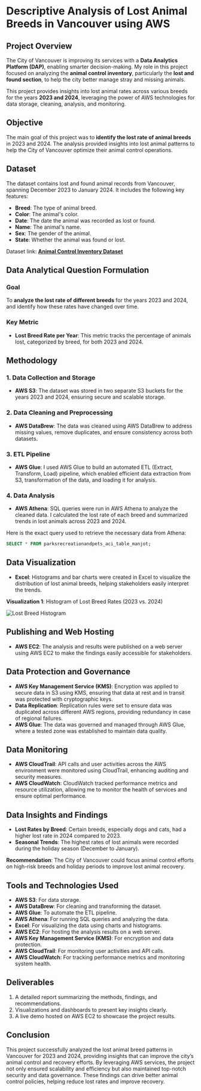 # Descriptive Analysis of Lost Animal Breeds in Vancouver using AWS

## Project Overview

The City of Vancouver is improving its services with a **Data Analytics Platform (DAP)**, enabling smarter decision-making. My role in this project focused on analyzing the **animal control inventory**, particularly the **lost and found section**, to help the city better manage stray and missing animals.

This project provides insights into lost animal rates across various breeds for the years **2023 and 2024**, leveraging the power of AWS technologies for data storage, cleaning, analysis, and monitoring.

## Objective

The main goal of this project was to **identify the lost rate of animal breeds** in 2023 and 2024. The analysis provided insights into lost animal patterns to help the City of Vancouver optimize their animal control operations.

## Dataset

The dataset contains lost and found animal records from Vancouver, spanning December 2023 to January 2024. It includes the following key features:

- **Breed**: The type of animal breed.
- **Color**: The animal's color.
- **Date**: The date the animal was recorded as lost or found.
- **Name**: The animal's name.
- **Sex**: The gender of the animal.
- **State**: Whether the animal was found or lost.

Dataset link: [**Animal Control Inventory Dataset**](https://opendata.vancouver.ca/explore/dataset/animal-control-inventory-lost-and-found/information/?disjunctive.breed&disjunctive.color&sort=date)

## Data Analytical Question Formulation

### Goal
To **analyze the lost rate of different breeds** for the years 2023 and 2024, and identify how these rates have changed over time.

### Key Metric
- **Lost Breed Rate per Year**: This metric tracks the percentage of animals lost, categorized by breed, for both 2023 and 2024.

## Methodology

### 1. Data Collection and Storage

- **AWS S3**: The dataset was stored in two separate S3 buckets for the years 2023 and 2024, ensuring secure and scalable storage.
  
### 2. Data Cleaning and Preprocessing

- **AWS DataBrew**: The data was cleaned using AWS DataBrew to address missing values, remove duplicates, and ensure consistency across both datasets.

### 3. ETL Pipeline

- **AWS Glue**: I used AWS Glue to build an automated ETL (Extract, Transform, Load) pipeline, which enabled efficient data extraction from S3, transformation of the data, and loading it for analysis.

### 4. Data Analysis

- **AWS Athena**: SQL queries were run in AWS Athena to analyze the cleaned data. I calculated the lost rate of each breed and summarized trends in lost animals across 2023 and 2024.

Here is the exact query used to retrieve the necessary data from Athena:

```sql
SELECT * FROM parksrecreationandpets_aci_table_manjot;
```

## Data Visualization

- **Excel**: Histograms and bar charts were created in Excel to visualize the distribution of lost animal breeds, helping stakeholders easily interpret the trends.

**Visualization 1**: Histogram of Lost Breed Rates (2023 vs. 2024)

![Lost Breed Histogram](insert-image-link-here)

## Publishing and Web Hosting

- **AWS EC2**: The analysis and results were published on a web server using AWS EC2 to make the findings easily accessible for stakeholders.

## Data Protection and Governance

- **AWS Key Management Service (KMS)**: Encryption was applied to secure data in S3 using KMS, ensuring that data at rest and in transit was protected with cryptographic keys.
- **Data Replication**: Replication rules were set to ensure data was duplicated across different AWS regions, providing redundancy in case of regional failures.
- **AWS Glue**: The data was governed and managed through AWS Glue, where a tested zone was established to maintain data quality.

## Data Monitoring

- **AWS CloudTrail**: API calls and user activities across the AWS environment were monitored using CloudTrail, enhancing auditing and security measures.
- **AWS CloudWatch**: CloudWatch tracked performance metrics and resource utilization, allowing me to monitor the health of services and ensure optimal performance.

## Data Insights and Findings

- **Lost Rates by Breed**: Certain breeds, especially dogs and cats, had a higher lost rate in 2024 compared to 2023.
- **Seasonal Trends**: The highest rates of lost animals were recorded during the holiday season (December to January).

**Recommendation**: The City of Vancouver could focus animal control efforts on high-risk breeds and holiday periods to improve lost animal recovery.

## Tools and Technologies Used

- **AWS S3**: For data storage.
- **AWS DataBrew**: For cleaning and transforming the dataset.
- **AWS Glue**: To automate the ETL pipeline.
- **AWS Athena**: For running SQL queries and analyzing the data.
- **Excel**: For visualizing the data using charts and histograms.
- **AWS EC2**: For hosting the analysis results on a web server.
- **AWS Key Management Service (KMS)**: For encryption and data protection.
- **AWS CloudTrail**: For monitoring user activities and API calls.
- **AWS CloudWatch**: For tracking performance metrics and monitoring system health.

## Deliverables

1. A detailed report summarizing the methods, findings, and recommendations.
2. Visualizations and dashboards to present key insights clearly.
3. A live demo hosted on AWS EC2 to showcase the project results.

## Conclusion

This project successfully analyzed the lost animal breed patterns in Vancouver for 2023 and 2024, providing insights that can improve the city’s animal control and recovery efforts. By leveraging AWS services, the project not only ensured scalability and efficiency but also maintained top-notch security and data governance. These findings can drive better animal control policies, helping reduce lost rates and improve recovery.

